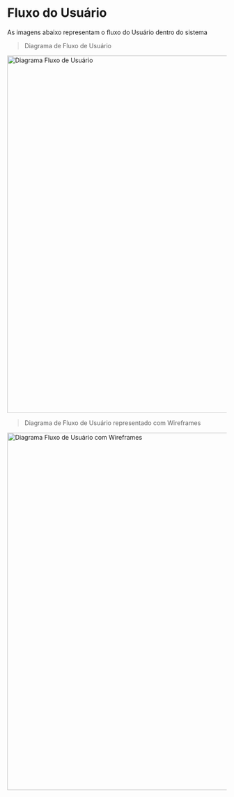 # Fluxo do Usuário
As imagens abaixo representam o fluxo do Usuário dentro do sistema

> Diagrama de Fluxo de Usuário


<img width="818" alt="Diagrama Fluxo de Usuário" src="https://user-images.githubusercontent.com/89463780/145472862-9711f5ea-735e-44da-9d0d-43675a249b2c.png"/>

<br>

> Diagrama de Fluxo de Usuário representado com Wireframes

<img width="818" alt="Diagrama Fluxo de Usuário com Wireframes" src="https://raw.githubusercontent.com/ICEI-PUC-Minas-PPLCC-TI/tiaw-ppl-cc-m-20212-trabalho-fake-news-1/master/Documentacao/imagens/fluxo_usuario.png"/>
